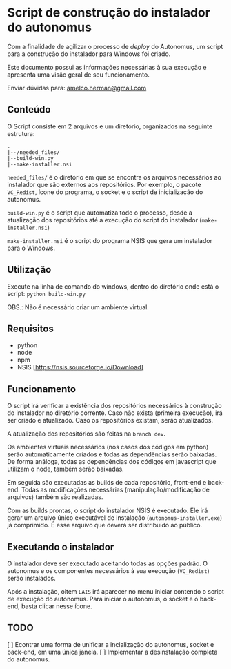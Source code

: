 # Script de construção do instalador do autonomus

Com a finalidade de agilizar o processo de *deploy* do Autonomus, um script para a construção
do instalador para Windows foi criado.

Este documento possui as informações necessárias à sua execução e apresenta uma visão geral de seu funcionamento.

Enviar dúvidas para: amelco.herman@gmail.com

## Conteúdo

O Script consiste em 2 arquivos e um diretório, organizados na seguinte estrutura:

```
. 
|--/needed_files/
|--build-win.py
|--make-installer.nsi
```

`needed_files/` é o diretório em que se encontra os arquivos necessários ao instalador que são
externos aos repositórios. Por exemplo, o pacote `VC_Redist`, ícone do programa, o socket e
o script de inicialização do autonomus.

`build-win.py` é o script que automatiza todo o processo, desde a atualização dos repositórios até
a execução do script do instalador (`make-installer.nsi`)

`make-installer.nsi` é o script do programa NSIS que gera um instalador para o Windows.


## Utilização

Execute na linha de comando do windows, dentro do diretório onde está o script: `python build-win.py`

OBS.: Não é necessário criar um ambiente virtual.


## Requisitos

- python
- node
- npm
- NSIS [https://nsis.sourceforge.io/Download]


## Funcionamento

O script irá verificar a existência dos repositórios necessários à construção do instalador no
diretório corrente. Caso não exista (primeira execução), irá ser criado e atualizado. Caso os
repositórios existam, serão atualizados.

A atualização dos repositórios são feitas na `branch dev`.

Os ambientes virtuais necessários (nos casos dos códigos em python) serão automaticamente criados
e todas as dependências serão baixadas. De forma análoga, todas as dependências dos códigos em 
javascript que utilizam o node, também serão baixadas.

Em seguida são executadas as builds de cada repositório, front-end e back-end. Todas as modificações
necessárias (manipulação/modificação de arquivos) também são realizadas.

Com as builds prontas, o script do instalador NSIS é executado. Ele irá gerar um arquivo único
executável de instalação (`autonomus-installer.exe`) já comprimido. É esse arquivo que deverá ser
distribuído ao público.

## Executando o instalador

O instalador deve ser executado aceitando todas as opções padrão. O autonomus e os componentes necessários
à sua execução (`VC_Redist`) serão instalados.

Após a instalação, oitem `LAIS` irá aparecer no menu iniciar contendo o script de execução do autonomus.
Para iniciar o autonomus, o socket e o back-end, basta clicar nesse ícone.

## TODO

[ ] Econtrar uma forma de unificar a incialização do autonomus, socket e back-end, em uma única janela.
[ ] Implementar a desinstalação completa do autonomus.
